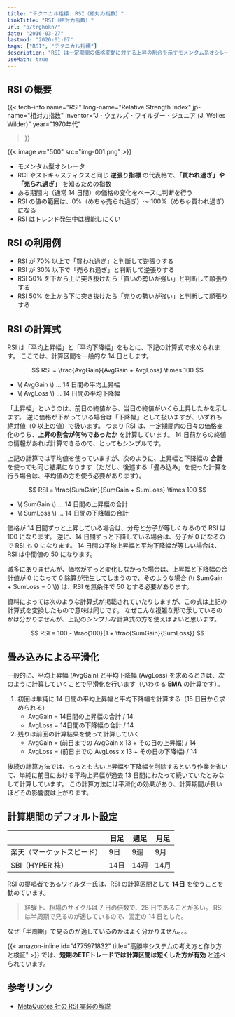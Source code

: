 ```yaml
---
title: "テクニカル指標: RSI（相対力指数）"
linkTitle: "RSI（相対力指数）"
url: "p/trghokn/"
date: "2016-03-27"
lastmod: "2020-01-07"
tags: ["RSI", "テクニカル指標"]
description: "RSI は一定期間の価格変動に対する上昇の割合を示すモメンタム系オシレータで、0 〜 100 の値を取ります。一般的に 70 を上回ると買われ過ぎ、30 を下回ると売られ過ぎと言われています。RSI は J. Welles Wilder（アメリカのチャート研究科）によって開発されました。"
useMath: true
---
```


RSI の概要
----

{{< tech-info
    name="RSI"
    long-name="Relative Strength Index"
    jp-name="相対力指数"
    inventor="J・ウェルズ・ワイルダー・ジュニア (J. Welles Wilder)"
    year="1970年代"
>}}

{{< image w="500" src="img-001.png" >}}

- モメンタム型オシレータ
- RCI やストキャスティクスと同じ __逆張り指標__ の代表格で、__「買われ過ぎ」や「売られ過ぎ」__ を知るための指数
- ある期間内（通常 14 日間）の価格の変化をベースに判断を行う
- RSI の値の範囲は、0%（めちゃ売られ過ぎ）～ 100%（めちゃ買われ過ぎ）になる
- RSI はトレンド発生中は機能しにくい


RSI の利用例
----

- RSI が 70% 以上で「買われ過ぎ」と判断して逆張りする
- RSI が 30% 以下で「売られ過ぎ」と判断して逆張りする
- RSI 50% を下から上に突き抜けたら「買いの勢いが強い」と判断して順張りする
- RSI 50% を上から下に突き抜けたら「売りの勢いが強い」と判断して順張りする


RSI の計算式
----

RSI は「平均上昇幅」と「平均下降幅」をもとに、下記の計算式で求められます。
ここでは、計算区間を一般的な 14 日とします。

$$
  RSI = \frac{AvgGain}{AvgGain + AvgLoss} \times 100
$$

- \\( AvgGain \\) ... 14 日間の平均上昇幅
- \\( AvgLoss \\) ... 14 日間の平均下降幅

「上昇幅」というのは、前日の終値から、当日の終値がいくら上昇したかを示します。
逆に価格が下がっている場合は「下降幅」として扱いますが、いずれも絶対値（0 以上の値）で扱います。
つまり RSI は、一定期間内の日々の価格変化のうち、**上昇の割合が何％であったか** を計算しています。
14 日前からの終値の情報があれば計算できるので、とってもシンプルです。

上記の計算では平均値を使っていますが、次のように、上昇幅と下降幅の **合計** を使っても同じ結果になります（ただし、後述する「畳み込み」を使った計算を行う場合は、平均値の方を使う必要があります）。

$$
  RSI = \frac{SumGain}{SumGain + SumLoss} \times 100
$$

- \\( SumGain \\) ... 14 日間の上昇幅の合計
- \\( SumLoss \\) ... 14 日間の下降幅の合計

価格が 14 日間ずっと上昇している場合は、分母と分子が等しくなるので RSI は 100 になります。
逆に、14 日間ずっと下降している場合は、分子が 0 になるので RSI も 0 になります。
14 日間の平均上昇幅と平均下降幅が等しい場合は、RSI は中間値の 50 になります。

滅多にありませんが、価格がずっと変化しなかった場合は、上昇幅と下降幅の合計値が 0 になって 0 除算が発生してしまうので、そのような場合 (\\( SumGain + SumLoss = 0 \\)) は、RSI を無条件で 50 とする必要があります。

資料によっては次のような計算式が掲載されていたりしますが、この式は上記の計算式を変換したもので意味は同じです。
なぜこんな複雑な形で示しているのかは分かりませんが、上記のシンプルな計算式の方を使えばよいと思います。

$$
  RSI = 100 - \frac{100}{1 + \frac{SumGain}{SumLoss}}
$$


畳み込みによる平滑化
----

一般的に、平均上昇幅 (AvgGain) と平均下降幅 (AvgLoss) を求めるときは、次のように計算していくことで平滑化を行います（いわゆる **EMA** の計算です）。

1. 初回は単純に 14 日間の平均上昇幅と平均下降幅を計算する（15 日目から求められる）
    - AvgGain = 14日間の上昇幅の合計 / 14
    - AvgLoss = 14日間の下降幅の合計 / 14
2. 残りは前回の計算結果を使って計算していく
    - AvgGain = (前日までの AvgGain x 13 + その日の上昇幅) / 14
    - AvgLoss = (前日までの AvgLoss x 13 + その日の下降幅) / 14

後続の計算方法では、もっとも古い上昇幅や下降幅を削除するという作業を省いて、単純に前日における平均上昇幅が過去 13 日間にわたって続いていたとみなして計算しています。
この計算方法には平滑化の効果があり、計算期間が長いほどその影響度は上がります。


計算期間のデフォルト設定
----

|      | 日足 | 週足 | 月足 |
| ---- | ---- | ---- | ---- |
| 楽天（マーケットスピード） | 9日 | 9週 | 9月 |
| SBI（HYPER 株） | 14日 | 14週 | 14月 |

RSI の提唱者であるワイルダー氏は、RSI の計算区間として **14日** を使うことを勧めています。

> 経験上、相場のサイクルは 7 日の倍数で、28 日であることが多い。
> RSI は半周期で見るのが適しているので、固定の 14 日とした。

なぜ「半周期」で見るのが適しているのかはよく分かりません。。。

{{< amazon-inline id="4775971832" title="高勝率システムの考え方と作り方と検証" >}} では、**短期のETFトレードでは計算区間は短くした方が有効** と述べられています。


参考リンク
----

- [MetaQuotes 社の RSI 実装の解説](https://www.mql5.com/en/code/7898)

